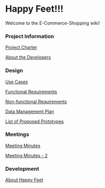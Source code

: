 # Happy Feet!!!

Welcome to the E-Commerce-Shopping wiki!

### Project Information

[Project Charter](https://github.com/asrithadaida/GDP_ECommerce_Project/wiki/Project-Charter-(Iteration-1))

[About the Developers](https://github.com/asrithadaida/GDP_ECommerce_Project/wiki/About-the-Developers)

### Design

[Use Cases](https://github.com/asrithadaida/GDP_ECommerce_Project/wiki/Use-Cases-(Iteration2))

[Functional Requirements](https://github.com/asrithadaida/GDP_ECommerce_Project/wiki/Functional-Requirements-Iteration-2)

[Non-functional Requirements](https://github.com/asrithadaida/GDP_ECommerce_Project/wiki/Non%E2%80%90functional-Requirements-List-(Iteration-1))

[Data Management Plan](https://github.com/asrithadaida/GDP_ECommerce_Project/wiki/Data-Management-Plan-(Iteration-2))

[List of Proposed Prototypes](https://github.com/asrithadaida/GDP_ECommerce_Project/wiki/List-of-Proposed-Prototypes-(Iteration-2))

### Meetings
[Meeting Minutes](https://github.com/asrithadaida/GDP_ECommerce_Project/wiki/Minutes-Of-Meeting-With-Client)

[Meeting Minutes - 2](https://github.com/asrithadaida/GDP_ECommerce_Project/wiki/Minutes-of-Meeting-With-Client-%E2%80%90-2)

### Development

[About Happy Feet](https://github.com/asrithadaida/GDP_ECommerce_Project/wiki/Happy-Feet)
